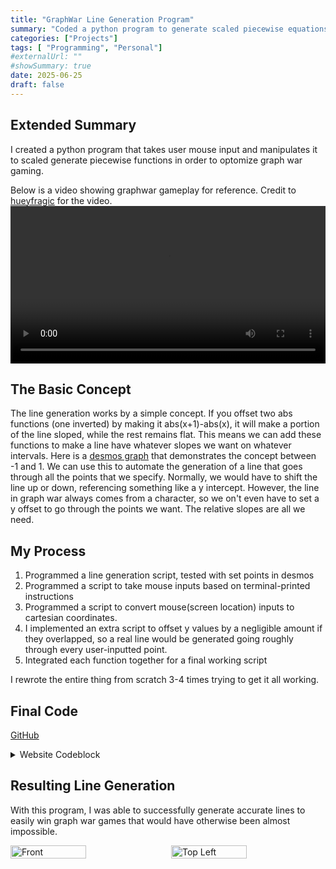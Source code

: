 ```yaml
---
title: "GraphWar Line Generation Program"
summary: "Coded a python program to generate scaled piecewise equations that go through user-inputted click positions in the game Graph War."
categories: ["Projects"]
tags: [ "Programming", "Personal"]
#externalUrl: ""
#showSummary: true
date: 2025-06-25
draft: false
---
```

## Extended Summary
I created a python program that takes user mouse input and manipulates it to scaled generate piecewise functions in order to optomize graph war gaming.

Below is a video showing graphwar gameplay for reference. Credit to [hueyfragic](https://www.youtube.com/@hueyfragic/featured) for the video.
<video controls width="100%">
  <source src="/media/curves.mp4" type="video/mp4">
  Your browser doesn't support HTML5 video.
</video>

## The Basic Concept
The line generation works by a simple concept. If you offset two abs functions (one inverted) by making it abs(x+1)-abs(x), it will make a portion of the line sloped, while the rest remains flat. This means we can add these functions to make a line have whatever slopes we want on whatever intervals.  Here is a [desmos graph](https://www.desmos.com/calculator/s95kprka39) that demonstrates the concept between -1 and 1. We can use this to automate the generation of a line that goes through all the points that we specify. Normally, we would have to shift the line up or down, referencing something like a y intercept. However, the line in graph war always comes from a character, so we on't even have to set a y offset to go through the points we want. The relative slopes are all we need.

## My Process
1. Programmed a line generation script, tested with set points in desmos
2. Programmed a script to take mouse inputs based on terminal-printed instructions
3. Programmed a script to convert mouse(screen location) inputs to cartesian coordinates. 
4. I implemented an extra script to offset y values by a negligible amount if they overlapped, so a real line would be generated going roughly through every user-inputted point.
5. Integrated each function together for a final working script

I rewrote the entire thing from scratch 3-4 times trying to get it all working. 

## Final Code
[GitHub](https://github.com/immelwaylon/GraphWar-Line-Gen/tree/main)
<details>
<summary>Website Codeblock</summary>

```python
#Import libraries
import time
from threading import Thread
from pynput.mouse import Listener, Button

#Initialize global variables
global pixelList, corner1, corner2, rounding

#Setting Variables
clickTime = 30 #Default 30
xScale = 25  #Default 25
yScale = 15  #Default 15
rounding = 2 #Default 2


##---------------------------------------------Get user input---------------------------------------------##

#Initialize variables
pixelList = []
corner1 = []
corner2 = []

#Get user input
def mouse_input():
    global corner1, corner2
    keepCorner=False

    if (not(corner1 == [] and corner2 ==[])):
        if (input ("Pertain corner values? (y/n) ") == "y"):
            keepCorner=True
        else:
            keepCorner=False
            corner1 = []
            corner2 = []

    #Wait for user start
    input("Enter anything to start")

    if (keepCorner):
        print("\nClick pixel points")
    else:
        print("\nClick the top left corner")

    # Take click readings for <clickTime> seconds
    def on_click(x, y, button, pressed):
        #Bring global variables
        global pixelList, corner1, corner2

        # Check if the left button was pressed
        if pressed and button == Button.left:
            #Input corner values if not already
            if ((corner1 == []) and (keepCorner == False)):
                corner1 = (x,y)
                print("Click the bottom right corner")
            elif ((corner2 == []) and (keepCorner == False)):
                corner2 = (x,y)
                print("Click pixel points")
            #Input main list values
            else:
                pixelList.append((x,y))


    # Initialize the Listener to monitor mouse clicks 
    with Listener(on_click=on_click) as listener:
    #Thread to count <clickTime> seconds while listener is running
        def time_out(period_sec: int):
            time.sleep(period_sec)
            #Stop the listener
            listener.stop()
        Thread(target=time_out, args=(clickTime,)).start()
        listener.join()


##---------------------------------------------Convert user input to scaled coordinates---------------------------------------------##
  
#Modifies pixel point values to fit a specified cartesian plane
def translate_points(xScale, yScale, corner1, corner2):
    #Initialize variables
    global pixelList
    width = corner2[0] - corner1[0]
    height = corner2[1] - corner1[1]
    finalList = []
    i = 0

    #Translate points to a scaled cartesian plane
    while (i<len(pixelList)):
        #Translate points
        modX = (pixelList[i][0]-((corner1[0]+corner2[0])/2))
        modY = ((pixelList[i][1]-((corner1[1]+corner2[1])/2)) * -1)
        #Scale points
        modX *= (2*xScale)/width
        modY *= (2*yScale)/height
        
        finalList.append((modX, modY))
        i += 1    
    return finalList

#Fix X coordinate repitition
def discontinuity_fix(list):
    discontinuity = True

    while discontinuity == True:
        discontinuity = False
        i=1
        while i<((len(list))):
            if list[i-1][0] == list[i][0]:
                list[i] = (list[i][0] + (10**(-rounding)), list[i][1])
                discontinuity = True
            i += 1
        list.sort()
    return list


##---------------------------------------------Convert points to line and print---------------------------------------------##

#Output ABS function piecewise line
def output_abs_line(locations):
    xList = []
    yList = []

    for location in (locations):       
        xList.append(location[0])
        yList.append(location[1])
        
    slopeList = [0]*(len(xList))

    #Find all slopes
    for i in range (len(xList)-1):
        slopeList[i] = ((yList[i]-yList[i+1]) / (xList[i] - xList[i+1]))

    #Print equation of line going through points
    for i in range (len(xList)-1):
        slope = slopeList[i]
        x = xList[i]
        x2 = xList[i+1]
        
        if (slope<=0):
            print ("+ ((abs(" + str(round((slope), rounding)) + "x +" + str(round(x2*(abs(slope)), rounding)) + ")-abs(" + str(round((slope), rounding)) + "x +" + str(round(x*abs(slope), rounding)) + "))/2)", end='')
        else:
            print ("- ((abs(" + str(round((slope), rounding)) + "x +" + str(round(-x2*(abs(slope)), rounding)) + ")-abs(" + str(round((slope), rounding)) + "x +" + str(round(-x*abs(slope), rounding)) + "))/2)", end='')
        locations.clear()  # Clear the list after calculation

#Generate a smooth line going through the specified points
def generate_smooth_line():
    print("WIP")


##---------------------------------------------Execute Program---------------------------------------------##

stopCommand = False
#Repeat program until asked to stop
while (not(stopCommand)):
    #Get mouse input
    mouse_input()
    #Sort points
    pixelList.sort()
    #Translate points to scaled cartesian coordinates
    finalList = translate_points(xScale, yScale, corner1, corner2)
    #Fix X coordinate repitition
    finalList = discontinuity_fix(finalList)

    #Output
    for i in finalList:
        print(i)
    print()
    output_abs_line(finalList)

    #Reset old pixel data
    pixelList = []

    #Ask to stop
    stopCommand = (not(input("\nContinue? (y/n) ") == "y"))
```
</details>

## Resulting Line Generation
With this program, I was able to successfully generate accurate lines to easily win graph war games that would have otherwise been almost impossible.
<div style="display: flex; gap: 10px;">
  <img src="/media/GraphWar/GraphWar1.png" alt="Front" style="width: 49%;">
  <img src="/media/GraphWar/GraphWar2.png" alt="Top Left" style="width: 49%;">  
</div>